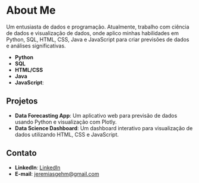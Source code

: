 # About Me
Um entusiasta de dados e programação. Atualmente, trabalho com ciência de dados e visualização de dados, onde aplico minhas habilidades em Python, SQL, HTML, CSS, Java e JavaScript para criar previsões de dados e análises significativas.

- **Python**
- **SQL**
- **HTML/CSS**
- **Java**
- **JavaScript**:

## Projetos
- **Data Forecasting App**: Um aplicativo web para previsão de dados usando Python e visualização com Plotly.
- **Data Science Dashboard**: Um dashboard interativo para visualização de dados utilizando HTML, CSS e JavaScript.

## Contato
- **LinkedIn**: [LinkedIn](https://www.linkedin.com/in/jeremiasgehm/)
- **E-mail**: jeremiasgehm@gmail.com
